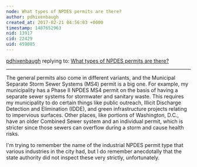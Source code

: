 ```yaml
---
node: What types of NPDES permits are there? 
author: pdhixenbaugh
created_at: 2017-02-21 04:56:03 +0000
timestamp: 1487652963
nid: 13917
cid: 22429
uid: 459085
---
```




[pdhixenbaugh](../profile/pdhixenbaugh) replying to: [What types of NPDES permits are there? ](../notes/stevie/02-09-2017/what-are-the-types-of-npdes-permits)

----
The general permits also come in different variants, and the Municipal Separate Storm Sewer Systems (MS4) permit is a big one. For example, my municipality has a Phase II NPDES MS4 permit on the basis of having a separate sewer systems for stormwater and sanitary waste. This requires my municipality to do certain things like public outreach, Illicit Discharge Detection and Elimination (IDDE), and green infrastructure projects relating to impervious surfaces. Other places, like portions of Washington, D.C., have an older Combined Sewer system and an individual permit, which is stricter since those sewers can overflow during a storm and cause health risks.

I'm trying to remember the name of the industrial NPDES permit type that various industries in the city had, but I do remember anecdotally that the state authority did not inspect these very strictly, unfortunately.